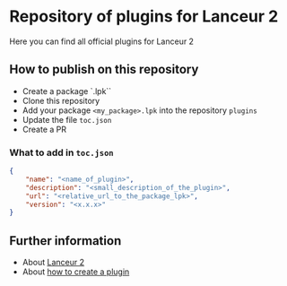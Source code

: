 # Repository of plugins for Lanceur 2

Here you can find all official plugins for Lanceur 2

## How to publish on this repository

- Create a package `.lpk``
- Clone this repository
- Add your package `<my_package>.lpk` into the repository `plugins`
- Update the file `toc.json`
- Create a PR

### What to add in `toc.json`
```json
{
    "name": "<name_of_plugin>",
    "description": "<small_description_of_the_plugin>",
    "url": "<relative_url_to_the_package_lpk>",
    "version": "<x.x.x>"
}
```

## Further information

 - About [Lanceur 2](https://github.com/jibedoubleve/lanceur-bis)
 - About [how to create a plugin](https://github.com/jibedoubleve/lanceur-bis/wiki/DEV_create_plugin)
